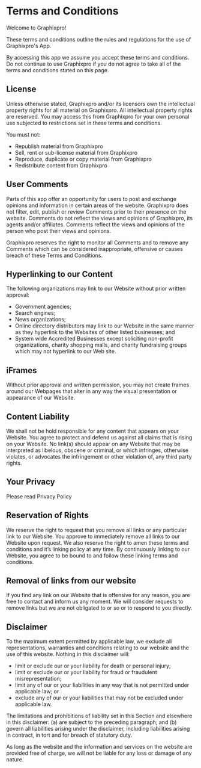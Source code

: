 # Terms and Conditions

Welcome to Graphixpro!

These terms and conditions outline the rules and regulations for the use of Graphixpro's App.

By accessing this app we assume you accept these terms and conditions. Do not continue to use Graphixpro if you do not agree to take all of the terms and conditions stated on this page.

## License
Unless otherwise stated, Graphixpro and/or its licensors own the intellectual property rights for all material on Graphixpro. All intellectual property rights are reserved. You may access this from Graphixpro for your own personal use subjected to restrictions set in these terms and conditions.

You must not:
- Republish material from Graphixpro
- Sell, rent or sub-license material from Graphixpro
- Reproduce, duplicate or copy material from Graphixpro
- Redistribute content from Graphixpro

## User Comments
Parts of this app offer an opportunity for users to post and exchange opinions and information in certain areas of the website. Graphixpro does not filter, edit, publish or review Comments prior to their presence on the website. Comments do not reflect the views and opinions of Graphixpro, its agents and/or affiliates. Comments reflect the views and opinions of the person who post their views and opinions.

Graphixpro reserves the right to monitor all Comments and to remove any Comments which can be considered inappropriate, offensive or causes breach of these Terms and Conditions.

## Hyperlinking to our Content
The following organizations may link to our Website without prior written approval:
- Government agencies;
- Search engines;
- News organizations;
- Online directory distributors may link to our Website in the same manner as they hyperlink to the Websites of other listed businesses; and
- System wide Accredited Businesses except soliciting non-profit organizations, charity shopping malls, and charity fundraising groups which may not hyperlink to our Web site.

## iFrames
Without prior approval and written permission, you may not create frames around our Webpages that alter in any way the visual presentation or appearance of our Website.

## Content Liability
We shall not be hold responsible for any content that appears on your Website. You agree to protect and defend us against all claims that is rising on your Website. No link(s) should appear on any Website that may be interpreted as libelous, obscene or criminal, or which infringes, otherwise violates, or advocates the infringement or other violation of, any third party rights.

## Your Privacy
Please read Privacy Policy

## Reservation of Rights
We reserve the right to request that you remove all links or any particular link to our Website. You approve to immediately remove all links to our Website upon request. We also reserve the right to amen these terms and conditions and it’s linking policy at any time. By continuously linking to our Website, you agree to be bound to and follow these linking terms and conditions.

## Removal of links from our website
If you find any link on our Website that is offensive for any reason, you are free to contact and inform us any moment. We will consider requests to remove links but we are not obligated to or so or to respond to you directly.

## Disclaimer
To the maximum extent permitted by applicable law, we exclude all representations, warranties and conditions relating to our website and the use of this website. Nothing in this disclaimer will:
- limit or exclude our or your liability for death or personal injury;
- limit or exclude our or your liability for fraud or fraudulent misrepresentation;
- limit any of our or your liabilities in any way that is not permitted under applicable law; or
- exclude any of our or your liabilities that may not be excluded under applicable law.

The limitations and prohibitions of liability set in this Section and elsewhere in this disclaimer: (a) are subject to the preceding paragraph; and (b) govern all liabilities arising under the disclaimer, including liabilities arising in contract, in tort and for breach of statutory duty.

As long as the website and the information and services on the website are provided free of charge, we will not be liable for any loss or damage of any nature.
